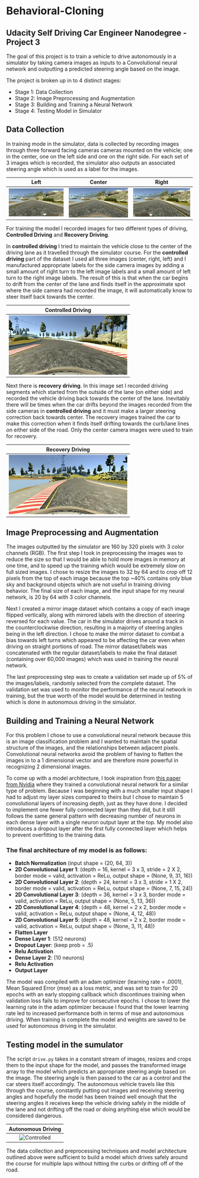 # Behavioral-Cloning
## Udacity Self Driving Car Engineer Nanodegree - Project 3
The goal of this project is to train a vehicle to drive autonomously in a simulator by taking camera images as inputs to a Convolutional neural network and outputting a predicted steering angle based on the image. 

The project is broken up in to 4 distinct stages:
- Stage 1: Data Collection
- Stage 2: Image Preprocessing and Augmentation
- Stage 3: Building and Training a Neural Network
- Stage 4: Testing Model in Simulator

## Data Collection
In training mode in the simulator, data is collected by recording images through three forward facing cameras cameras mounted on the vehicle; one in the center, one on the left side and one on the right side. For each set of 3 images which is recorded, the simulator also outputs an associated steering angle which is used as a label for the images. 

| Left          | Center        | Right  |
| ------------- |:-------------:| ------|
|![Left](./Images/Left.jpg) | ![Center](./Images/Center.jpg) | ![Right](./Images/Right.jpg)

For training the model I recorded images for two different types of driving, **Controlled Driving** and **Recovery Driving**. 

In **controlled driving** I tried to maintain the vehicle close to the center of the driving lane as it travelled through the simulator course. For the **controlled driving** part of the dataset I used all three images (center, right, left) and I manufactured appropriate labels for the side camera images by adding a small amount of right turn to the left image labels and a small amount of left turn to the right image labels. The result of this is that when the car begins to drift from the center of the lane and finds itself in the approximate spot where the side camera had recorded the image, it will automatically know to steer itself back towards the center. 

| Controlled  Driving  | 
|:--------------------:| 
|![Controlled](./Images/Controlled.gif)| 

Next there is **recovery driving**. In this image set I recorded driving segments which started from the outside of the lane (on either side) and recorded the vehicle driving back towards the center of the lane. Inevitably there will be times when the car drifts beyond the images recorded from the side cameras in **controlled driving** and it must make a larger steering  correction back towards center. The recovery images trained the car to make this correction when it finds itself drifting towards the curb/lane lines on either side of the road. Only the center camera images were used to train for recovery. 

| Recovery  Driving  | 
|:------------------:| 
|![Recovery](./Images/Recovery.gif)|

## Image Preprocessing and Augmentation
The images outputted by the simulator are 160 by 320 pixels with 3 color channels (RGB). The first step I took in preprocessing the images was to reduce the size so that I would be able to hold more images in memory at one time, and to speed up the training which would be extremely slow on full sized images. I chose to resize the images to 32 by 64 and to crop off 12 pixels from the top of each image because the top ~40% contains only blue sky and background objects which are not useful in training driving behavior. The final size of each image, and the input shape for my neural network, is 20 by 64 with 3 color channels.

Next I created a mirror image dataset which contains a copy of each image flipped vertically, along with mirrored labels with the direction of steering reversed for each value. The car in the simulator drives around a track in the counterclockwise direction, resulting in a majority of steering angles being in the left direction. I chose to make the mirror dataset to combat a bias towards left turns which appeared to be affecting the car even when driving on straight portions of road. The mirror dataset/labels was concatenated with the regular dataset/labels to make the final dataset (containing over 60,000 images) which was used in training the neural network.

The last preprocessing step was to create a validation set made up of 5% of the images/labels, randomly selected from the complete dataset. The validation set was used to monitor the performance of the neural network in training, but the true worth of the model would be determined in testing which is done in autonomous driving in the simulator. 

## Building and Training a Neural Network
For this problem I chose to use a convolutional neural network because  this is an image classification problem and I wanted to maintain the spatial structure of the images, and the relationships between adjacent pixels. Convolutional neural networks avoid the problem of having to flatten the images in to a 1 dimensional vector and are therefore more powerful in recognizing 2 dimensional images.

To come up with a model architecture, I took inspiration from 
[this paper from Nvidia](http://images.nvidia.com/content/tegra/automotive/images/2016/solutions/pdf/end-to-end-dl-using-px.pdf) where they trained a convolutional neural network for a similar type of problem. Because I was beginning with a much smaller input shape I had to adjust my layer sizes compared to theirs but I chose to maintain 5 convolutional layers of increasing depth, just as they have done. I decided to implement one fewer fully connected layer than they did, but it still follows the same general pattern with decreasing number of neurons in each dense layer with a single neuron output layer at the top. My model also introduces a dropout layer after the first fully connected layer which helps to prevent overfitting to the training data. 

### The final architecture of my model is as follows:
- **Batch Normalization** (input shape = (20, 64, 3))
- **2D Convolutional Layer 1**: (depth = 16, kernel = 3 x 3, stride = 2 X 2, border mode = valid, activation = ReLu, output shape = (None, 9, 31, 16))
- **2D Convolutional Layer 2**: (depth = 24, kernel = 3 x 3, stride = 1 X 2, border mode = valid, activation = ReLu, output shape = (None, 7, 15, 24))
- **2D Convolutional Layer 3**: (depth = 36, kernel = 3 x 3, border mode = valid, activation = ReLu, output shape = (None, 5, 13, 36))
- **2D Convolutional Layer 4**: (depth = 48, kernel = 2 x 2, border mode = valid, activation = ReLu, output shape = (None, 4, 12, 48))
- **2D Convolutional Layer 5**: (depth = 48, kernel = 2 x 2, border mode = valid, activation = ReLu, output shape = (None, 3, 11, 48))
- **Flatten Layer**
- **Dense Layer 1**: (512 neurons)
- **Dropout Layer**: (keep prob = .5)
- **Relu Activation**
- **Dense Layer 2**: (10 neurons)
- **Relu Activation**
- **Output Layer** 

The model was compiled with an adam optimizer (learning rate = .0001), Mean Squared Error (mse) as a loss metric, and was set to train for 20 epochs with an early stopping callback which discontinues training when validation loss fails to improve for consecutive epochs. I chose to lower the learning rate in the adam optimizer because I found that the lower learning rate led to increased performance both in terms of mse and autonomous driving. When training is complete the model and weights are saved to be used for autonomous driving in the simulator.

## Testing model in the sumulator
The script `drive.py` takes in a constant stream of images, resizes and crops them to the input shape for the model, and passes the transformed image array to the model which predicts an appropriate steering angle based on the image. The steering angle is then passed to the car as a control and the car steers itself accordingly. The autonomous vehicle travels like this through the course, constantly putting out images and receiving steering angles and hopefully the model has been trained well enough that the steering angles it receives keep the vehicle driving safely in the middle of the lane and not drifting off the road or doing anything else which would be considered dangerous. 

| Autonomous  Driving  | 
|:--------------------:| 
|![Controlled](./Images/Autonomous.gif) | 

The data collection and preprocessing techniques and model architecture outlined above were sufficient to build a model which drives safely around the course for multiple laps without hitting the curbs or drifting off of the road.
